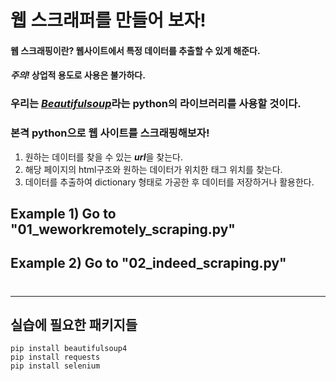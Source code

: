 # 웹 스크래퍼를 만들어 보자!
#### 웹 스크래핑이란? 웹사이트에서 특정 데이터를 추출할 수 있게 해준다.

#### *주의!* 상업적 용도로 사용은 불가하다.
### 우리는 [*Beautifulsoup*](https://www.crummy.com/software/BeautifulSoup/bs4/doc/)라는 python의 라이브러리를 사용할 것이다.

### 본격 python으로 웹 사이트를 스크래핑해보자!
1. 원하는 데이터를 찾을 수 있는 ***url***을 찾는다.
2. 해당 페이지의 html구조와 원하는 데이터가 위치한 태그 위치를 찾는다.
3. 데이터를 추출하여 dictionary 형태로 가공한 후 데이터를 저장하거나 활용한다.

## Example 1) Go to "01_weworkremotely_scraping.py"
## Example 2) Go to "02_indeed_scraping.py"
#

---
## 실습에 필요한 패키지들
```aidl
pip install beautifulsoup4
pip install requests
pip install selenium
```